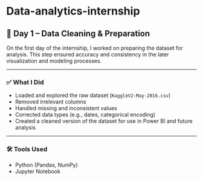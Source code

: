 # Data-analytics-internship
## 📅 Day 1 – Data Cleaning & Preparation

On the first day of the internship, I worked on preparing the dataset for analysis. This step ensured accuracy and consistency in the later visualization and modeling processes.

---

### ✅ What I Did

- Loaded and explored the raw dataset (`KaggleV2-May-2016.csv`)
- Removed irrelevant columns
- Handled missing and inconsistent values
- Corrected data types (e.g., dates, categorical encoding)
- Created a cleaned version of the dataset for use in Power BI and future analysis

---

### 🛠 Tools Used

- Python (Pandas, NumPy)
- Jupyter Notebook
